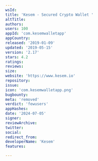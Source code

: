 ```yaml
---
wsId: 
title: 'Kesem - Secured Crypto Wallet '
altTitle: 
authors: 
users: 100
appId: 'com.kesemwalletapp'
appCountry: 
released: '2019-01-09'
updated: '2019-05-15'
version: '2.17'
stars: 4.2
ratings: 
reviews: 
size: 
website: 'https://www.kesem.io'
repository: 
issue: 
icon: 'com.kesemwalletapp.png'
bugbounty: 
meta: 'removed'
verdict: 'fewusers'
appHashes: 
date: '2024-07-05'
signer: 
reviewArchive: 
twitter: 
social: 
redirect_from: 
developerName: 'Kesem'
features: 

---
```


